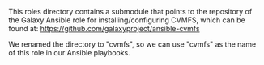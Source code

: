 This roles directory contains a submodule that points to the repository of the Galaxy Ansible role for installing/configuring CVMFS, which can be found at:
https://github.com/galaxyproject/ansible-cvmfs

We renamed the directory to "cvmfs", so we can use "cvmfs" as the name of this role in our Ansible playbooks.
